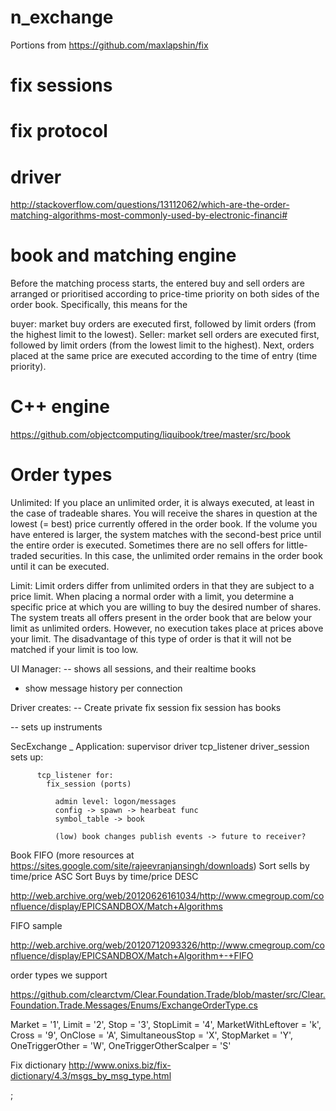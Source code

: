 # n_exchange

Portions from https://github.com/maxlapshin/fix



fix sessions
==

fix protocol
==

driver
==


http://stackoverflow.com/questions/13112062/which-are-the-order-matching-algorithms-most-commonly-used-by-electronic-financi#

book and matching engine
==

Before the matching process starts, the entered buy and sell orders are arranged or prioritised according to price-time priority on both sides of the order book. Specifically, this means for the

buyer: market buy orders are executed first, followed by limit orders (from the highest limit to the lowest).
Seller: market sell orders are executed first, followed by limit orders (from the lowest limit to the highest).
Next, orders placed at the same price are executed according to the time of entry (time priority).

C++ engine
==

https://github.com/objectcomputing/liquibook/tree/master/src/book


Order types
==

Unlimited:	If you place an unlimited order, it is always executed, at least in the case of tradeable shares. You will receive the shares in question at the lowest (= best) price currently offered in the order book. If the volume you have entered is larger, the system matches with the second-best price until the entire order is executed. Sometimes there are no sell offers for little-traded securities. In this case, the unlimited order remains in the order book until it can be executed.

Limit:	Limit orders differ from unlimited orders in that they are subject to a price limit. When placing a normal order with a limit, you determine a specific price at which you are willing to buy the desired number of shares. The system treats all offers present in the order book that are below your limit as unlimited orders. However, no execution takes place at prices above your limit. The disadvantage of this type of order is that it will not be matched if your limit is too low.



UI Manager:
-- shows all sessions, and their realtime books
   - show message history per connection

Driver creates:
-- Create private fix session
   fix session has books

-- sets up instruments



SecExchange _ Application:
  supervisor
    driver
      tcp_listener
        driver_session
          sets up:

          tcp_listener for:
            fix_session (ports)

              admin level: logon/messages
              config -> spawn -> hearbeat func
              symbol_table -> book

              (low) book changes publish events -> future to receiver?


Book FIFO (more resources at https://sites.google.com/site/rajeevranjansingh/downloads)
  Sort sells by time/price ASC
  Sort Buys  by time/price DESC

  http://web.archive.org/web/20120626161034/http://www.cmegroup.com/confluence/display/EPICSANDBOX/Match+Algorithms

  FIFO sample

  http://web.archive.org/web/20120712093326/http://www.cmegroup.com/confluence/display/EPICSANDBOX/Match+Algorithm+-+FIFO



order types we support

https://github.com/clearctvm/Clear.Foundation.Trade/blob/master/src/Clear.Foundation.Trade.Messages/Enums/ExchangeOrderType.cs

Market = '1',
		Limit = '2',
		Stop = '3',
		StopLimit = '4',
		MarketWithLeftover = 'k',
        Cross = '9',
		OnClose = 'A',
		SimultaneousStop = 'X',
		StopMarket = 'Y',
		OneTriggerOther = 'W',
		OneTriggerOtherScalper = 'S'

Fix dictionary http://www.onixs.biz/fix-dictionary/4.3/msgs_by_msg_type.html



;
